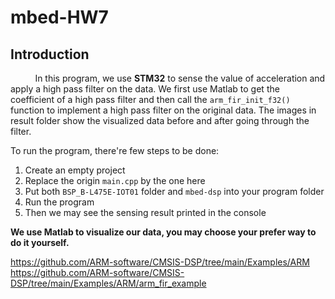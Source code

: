 # mbed-HW7

## Introduction

&nbsp;&nbsp;&nbsp;&nbsp;&nbsp;&nbsp;&nbsp;&nbsp;&nbsp;
In this program, we use **STM32** to sense the value of acceleration and apply a high pass filter on the data. We first use Matlab to get the coefficient of a high pass filter and then call the ```arm_fir_init_f32()``` function to implement a high pass filter on the original data. The images in result folder show the visualized data before and after going through the filter.

To run the program, there're few steps to be done:
1. Create an empty project
2. Replace the origin ```main.cpp``` by the one here
3. Put both ```BSP_B-L475E-IOT01``` folder and ```mbed-dsp``` into your program folder
4. Run the program
5. Then we may see the sensing result printed in the console


**We use Matlab to visualize our data, you may choose your prefer way to do it yourself.**


https://github.com/ARM-software/CMSIS-DSP/tree/main/Examples/ARM
https://github.com/ARM-software/CMSIS-DSP/tree/main/Examples/ARM/arm_fir_example
